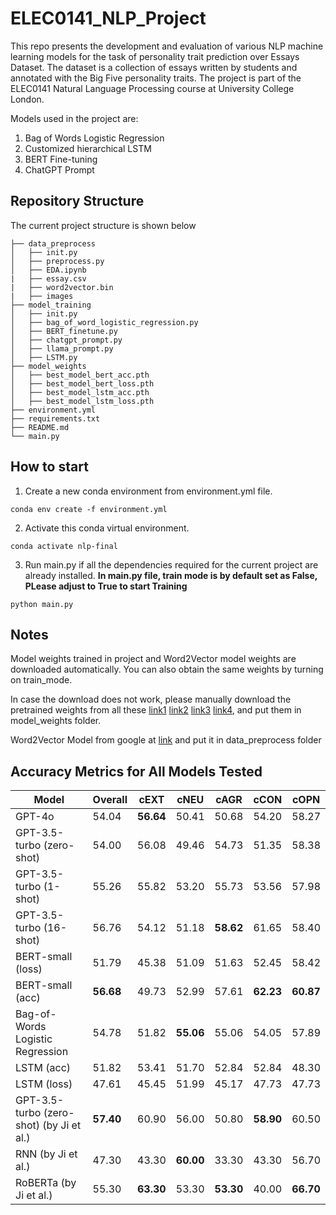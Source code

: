 # ELEC0141_NLP_Project
This repo presents the development and evaluation of various NLP machine learning models for the task of personality trait prediction over Essays Dataset. The dataset is a collection of essays written by students and annotated with the Big Five personality traits. The project is part of the ELEC0141 Natural Language Processing course at University College London.

Models used in the project are:
1. Bag of Words Logistic Regression
2. Customized hierarchical LSTM
3. BERT Fine-tuning
4. ChatGPT Prompt

## Repository Structure
The current project structure is shown below
```
├── data_preprocess
│   ├── init.py
│   ├── preprocess.py
│   ├── EDA.ipynb
|   ├── essay.csv
|   ├── word2vector.bin
|   ├── images
├── model_training
│   ├── init.py
│   ├── bag_of_word_logistic_regression.py
│   ├── BERT_finetune.py
│   ├── chatgpt_prompt.py
│   ├── llama_prompt.py
│   ├── LSTM.py
├── model_weights
│   ├── best_model_bert_acc.pth
│   ├── best_model_bert_loss.pth
│   ├── best_model_lstm_acc.pth
│   ├── best_model_lstm_loss.pth
├── environment.yml
├── requirements.txt
├── README.md
└── main.py
```

## How to start
1. Create a new conda environment from environment.yml file.
```
conda env create -f environment.yml
```
2. Activate this conda virtual environment. 
```
conda activate nlp-final
```
3. Run main.py if all the dependencies required for the current project are already installed. **In main.py file, train mode is by default set as False, PLease adjust to True to start Training**
```
python main.py
```
## Notes
Model weights trained in project and Word2Vector model weights are downloaded automatically. You can also obtain the same weights by turning on train_mode.

In case the download does not work, please manually download the pretrained weights from all these [link1](https://drive.google.com/file/d/1_RwOEto-l-ra2ApAFXvi-KFO4-o_ZnXk/view?usp=share_link&resourcekey=0-wjGZdNAUop6WykTtMip30g) [link2](https://drive.google.com/file/d/1XScpzWarASBsqiCqkKtGmsjwr26b6mKP/view?usp=share_link&resourcekey=0-wjGZdNAUop6WykTtMip30g) [link3](https://drive.google.com/file/d/1u-UZMd5hwVPIR_sTGmHzldpeuRfuvLqY/view?usp=share_link&resourcekey=0-wjGZdNAUop6WykTtMip30g) [link4](https://drive.google.com/file/d/1nBIYwQf4iAwEYFYqqdyKgnzQCjnmEhgd/view?usp=share_link&resourcekey=0-wjGZdNAUop6WykTtMip30g), and put them in model_weights folder.

Word2Vector Model from google at [link](https://drive.google.com/file/d/0B7XkCwpI5KDYNlNUTTlSS21pQmM/view?usp=share_link&resourcekey=0-wjGZdNAUop6WykTtMip30g) and put it in data_preprocess folder


## Accuracy Metrics for All Models Tested

| Model                                | Overall | cEXT         | cNEU         | cAGR          | cCON         | cOPN         |
|--------------------------------------|---------|--------------|--------------|---------------|--------------|--------------|
| GPT-4o                               | 54.04   | **56.64**    | 50.41        | 50.68         | 54.20        | 58.27        |
| GPT-3.5-turbo (zero-shot)            | 54.00   | 56.08        | 49.46        | 54.73         | 51.35        | 58.38        |
| GPT-3.5-turbo (1-shot)               | 55.26   | 55.82        | 53.20        | 55.73         | 53.56        | 57.98        |
| GPT-3.5-turbo (16-shot)              | 56.76   | 54.12        | 51.18        | **58.62**     | 61.65        | 58.40        |
| BERT-small (loss)                    | 51.79   | 45.38        | 51.09        | 51.63         | 52.45        | 58.42        |
| BERT-small (acc)                     | **56.68** | 49.73        | 52.99        | 57.61         | **62.23**    | **60.87**    |
| Bag-of-Words Logistic Regression     | 54.78   | 51.82        | **55.06**    | 55.06         | 54.05        | 57.89        |
| LSTM (acc)                           | 51.82   | 53.41        | 51.70        | 52.84         | 52.84        | 48.30        |
| LSTM (loss)                          | 47.61   | 45.45        | 51.99        | 45.17         | 47.73        | 47.73        |
| GPT-3.5-turbo (zero-shot) (by Ji et al.) | **57.40** | 60.90        | 56.00        | 50.80         | **58.90**    | 60.50        |
| RNN (by Ji et al.)                   | 47.30   | 43.30        | **60.00**    | 33.30         | 43.30        | 56.70        |
| RoBERTa (by Ji et al.)               | 55.30   | **63.30**    | 53.30        | **53.30**     | 40.00        | **66.70**    |
